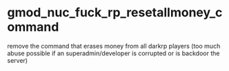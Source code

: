 # gmod_nuc_fuck_rp_resetallmoney_command
remove the command that erases money from all darkrp players (too much abuse possible if an superadmin/developer is corrupted or is backdoor the server)

